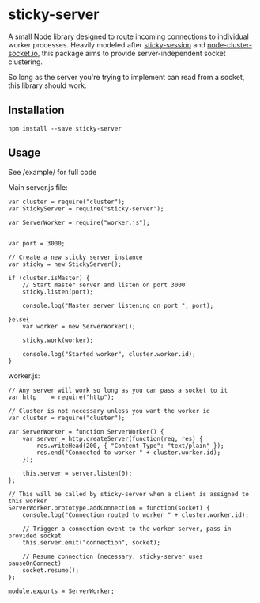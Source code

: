 sticky-server
=============

A small Node library designed to route incoming connections to individual worker processes. Heavily modeled after [sticky-session](https://github.com/indutny/sticky-session) and [node-cluster-socket.io](https://github.com/elad/node-cluster-socket.io), this package aims to provide server-independent socket clustering.

So long as the server you're trying to implement can read from a socket, this library should work.

## Installation ##

    npm install --save sticky-server

## Usage ##

See /example/ for full code

Main server.js file:

```node
var cluster = require("cluster");
var StickyServer = require("sticky-server");

var ServerWorker = require("worker.js");


var port = 3000;

// Create a new sticky server instance
var sticky = new StickyServer();

if (cluster.isMaster) {
    // Start master server and listen on port 3000
    sticky.listen(port);

    console.log("Master server listening on port ", port);

}else{
    var worker = new ServerWorker();

    sticky.work(worker);

    console.log("Started worker", cluster.worker.id);
}
```


worker.js:

```node
// Any server will work so long as you can pass a socket to it
var http    = require("http");

// Cluster is not necessary unless you want the worker id
var cluster = require("cluster");

var ServerWorker = function ServerWorker() {
    var server = http.createServer(function(req, res) {
        res.writeHead(200, { "Content-Type": "text/plain" });
        res.end("Connected to worker " + cluster.worker.id);
    });

    this.server = server.listen(0);
};

// This will be called by sticky-server when a client is assigned to this worker
ServerWorker.prototype.addConnection = function(socket) {
    console.log("Connection routed to worker " + cluster.worker.id);

    // Trigger a connection event to the worker server, pass in provided socket
    this.server.emit("connection", socket);

    // Resume connection (necessary, sticky-server uses pauseOnConnect)
    socket.resume();
};

module.exports = ServerWorker;
```
